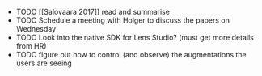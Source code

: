- TODO [[Salovaara 2017]] read and summarise
- TODO Schedule a meeting with Holger to discuss the papers on Wednesday
- TODO Look into the native SDK for Lens Studio? (must get more details from HR)
- TODO figure out how to control (and observe) the augmentations the users are seeing
